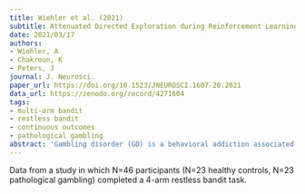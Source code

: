 ```yaml
---
title: Wiehler et al. (2021)
subtitle: Attenuated Directed Exploration during Reinforcement Learning in Gambling Disorder
date: 2021/03/17
authors:
- Wiehler, A
- Chakroun, K
- Peters, J
journal: J. Neurosci.
paper_url: https://doi.org/10.1523/JNEUROSCI.1607-20.2021
data_url: https://zenodo.org/record/4271604
tags:
- multi-arm bandit
- restless bandit
- continuous outcomes
- pathological gambling
abstract: 'Gambling disorder (GD) is a behavioral addiction associated with impairments in value-based decision-making and behavioral flexibility and might be linked to changes in the dopamine system. Maximizing long-term rewards requires a flexible trade-off between the exploitation of known options and the exploration of novel options for information gain. This exploration-exploitation trade-off is thought to depend on dopamine neurotransmission. We hypothesized that human gamblers would show a reduction in directed (uncertainty-based) exploration, accompanied by changes in brain activity in a fronto-parietal exploration-related network. Twenty-three frequent, non-treatment seeking gamblers and twenty-three healthy matched controls (all male) performed a four-armed bandit task during functional magnetic resonance imaging (fMRI). Computational modeling using hierarchical Bayesian parameter estimation revealed signatures of directed exploration, random exploration, and perseveration in both groups. Gamblers showed a reduction in directed exploration, whereas random exploration and perseveration were similar between groups. Neuroimaging revealed no evidence for group differences in neural representations of basic task variables (expected value, prediction errors). Our hypothesis of reduced frontal pole (FP) recruitment in gamblers was not supported. Exploratory analyses showed that during directed exploration, gamblers showed reduced parietal cortex and substantia-nigra/ventral-tegmental-area activity. Cross-validated classification analyses revealed that connectivity in an exploration-related network was predictive of group status, suggesting that connectivity patterns might be more predictive of problem gambling than univariate effects. Findings reveal specific reductions of strategic exploration in gamblers that might be linked to altered processing in a fronto-parietal network and/or changes in dopamine neurotransmission implicated in GD.SIGNIFICANCE STATEMENT Wiehler et al. (2021) report that gamblers rely less on the strategic exploration of unknown, but potentially better rewards during reward learning. This is reflected in a related network of brain activity. Parameters of this network can be used to predict the presence of problem gambling behavior in participants.'
---
```


Data from a study in which N=46 participants (N=23 healthy controls, N=23 pathological gambling) completed a 4-arm restless bandit task.
